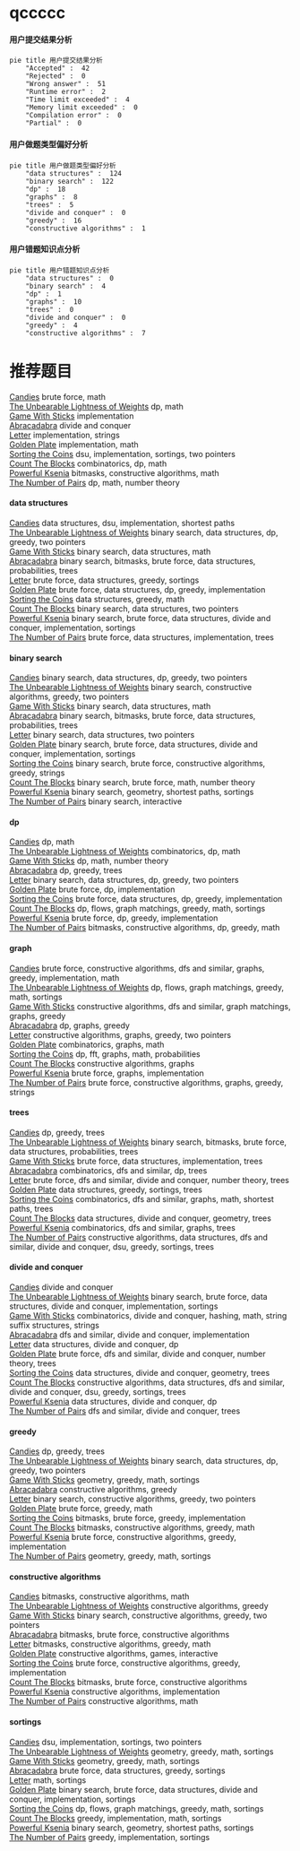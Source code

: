 # qccccc
<!-- tabs:start -->
#### **用户提交结果分析**

```mermaid
pie title 用户提交结果分析
    "Accepted" :  42
    "Rejected" :  0
    "Wrong answer" :  51
    "Runtime error" :  2
    "Time limit exceeded" :  4
    "Memory limit exceeded" :  0
    "Compilation error" :  0
    "Partial" :  0
```
#### **用户做题类型偏好分析**

```mermaid
pie title 用户做题类型偏好分析
    "data structures" :  124
    "binary search" :  122
    "dp" :  18
    "graphs" :  8
    "trees" :  5
    "divide and conquer" :  0
    "greedy" :  16
    "constructive algorithms" :  1
```
#### **用户错题知识点分析**

```mermaid
pie title 用户错题知识点分析
    "data structures" :  0
    "binary search" :  4
    "dp" :  1
    "graphs" :  10
    "trees" :  0
    "divide and conquer" :  0
    "greedy" :  4
    "constructive algorithms" :  7
```
<!-- tabs:end -->
# 推荐题目
[Candies](http://codeforces.com/problemset/problem/1343/A)		brute force,
                        math		  
[The Unbearable Lightness of Weights](http://codeforces.com/problemset/problem/1032/E)		dp,
                        math		  
[Game With Sticks](http://codeforces.com/problemset/problem/451/A)		implementation		  
[Abracadabra](http://codeforces.com/problemset/problem/161/C)		divide and conquer		  
[Letter](http://codeforces.com/problemset/problem/43/B)		implementation,
                        strings		  
[Golden Plate](https://codeforces.com/contest/1072/problem/A)		implementation,
                        math		  
[Sorting the Coins](https://codeforces.com/contest/876/problem/D)		dsu,
                        implementation,
                        sortings,
                        two pointers		  
[Count The Blocks](http://codeforces.com/problemset/problem/1327/E)		combinatorics,
                        dp,
                        math		  
[Powerful Ksenia](http://codeforces.com/problemset/problem/1438/D)		bitmasks,
                        constructive algorithms,
                        math		  
[The Number of Pairs](http://codeforces.com/problemset/problem/1499/D)		dp,
                        math,
                        number theory		  
<!-- tabs:start -->
#### **data structures**
[Candies](http://codeforces.com/problemset/problem/1482/D)		data structures,
                        dsu,
                        implementation,
                        shortest paths		  
[The Unbearable Lightness of Weights](http://codeforces.com/problemset/problem/1492/C)		binary search,
                        data structures,
                        dp,
                        greedy,
                        two pointers		  
[Game With Sticks](http://codeforces.com/problemset/problem/1490/G)		binary search,
                        data structures,
                        math		  
[Abracadabra](http://codeforces.com/problemset/problem/1479/D)		binary search,
                        bitmasks,
                        brute force,
                        data structures,
                        probabilities,
                        trees		  
[Letter](http://codeforces.com/problemset/problem/1497/A)		brute force,
                        data structures,
                        greedy,
                        sortings		  
[Golden Plate](http://codeforces.com/problemset/problem/1491/C)		brute force,
                        data structures,
                        dp,
                        greedy,
                        implementation		  
[Sorting the Coins](http://codeforces.com/problemset/problem/1492/B)		data structures,
                        greedy,
                        math		  
[Count The Blocks](http://codeforces.com/problemset/problem/1436/E)		binary search,
                        data structures,
                        two pointers		  
[Powerful Ksenia](http://codeforces.com/problemset/problem/1461/D)		binary search,
                        brute force,
                        data structures,
                        divide and conquer,
                        implementation,
                        sortings		  
[The Number of Pairs](http://codeforces.com/problemset/problem/1511/C)		brute force,
                        data structures,
                        implementation,
                        trees		  
#### **binary search**
[Candies](http://codeforces.com/problemset/problem/1492/C)		binary search,
                        data structures,
                        dp,
                        greedy,
                        two pointers		  
[The Unbearable Lightness of Weights](http://codeforces.com/problemset/problem/1463/D)		binary search,
                        constructive algorithms,
                        greedy,
                        two pointers		  
[Game With Sticks](http://codeforces.com/problemset/problem/1490/G)		binary search,
                        data structures,
                        math		  
[Abracadabra](http://codeforces.com/problemset/problem/1479/D)		binary search,
                        bitmasks,
                        brute force,
                        data structures,
                        probabilities,
                        trees		  
[Letter](http://codeforces.com/problemset/problem/1436/E)		binary search,
                        data structures,
                        two pointers		  
[Golden Plate](http://codeforces.com/problemset/problem/1461/D)		binary search,
                        brute force,
                        data structures,
                        divide and conquer,
                        implementation,
                        sortings		  
[Sorting the Coins](http://codeforces.com/problemset/problem/1493/C)		binary search,
                        brute force,
                        constructive algorithms,
                        greedy,
                        strings		  
[Count The Blocks](http://codeforces.com/problemset/problem/1487/D)		binary search,
                        brute force,
                        math,
                        number theory		  
[Powerful Ksenia](http://codeforces.com/problemset/problem/1486/B)		binary search,
                        geometry,
                        shortest paths,
                        sortings		  
[The Number of Pairs](http://codeforces.com/problemset/problem/1486/C1)		binary search,
                        interactive		  
#### **dp**
[Candies](http://codeforces.com/problemset/problem/1032/E)		dp,
                        math		  
[The Unbearable Lightness of Weights](http://codeforces.com/problemset/problem/1327/E)		combinatorics,
                        dp,
                        math		  
[Game With Sticks](http://codeforces.com/problemset/problem/1499/D)		dp,
                        math,
                        number theory		  
[Abracadabra](http://codeforces.com/problemset/problem/1481/F)		dp,
                        greedy,
                        trees		  
[Letter](http://codeforces.com/problemset/problem/1492/C)		binary search,
                        data structures,
                        dp,
                        greedy,
                        two pointers		  
[Golden Plate](https://codeforces.com/contest/1457/problem/C)		brute force,
                        dp,
                        implementation		  
[Sorting the Coins](http://codeforces.com/problemset/problem/1491/C)		brute force,
                        data structures,
                        dp,
                        greedy,
                        implementation		  
[Count The Blocks](http://codeforces.com/problemset/problem/1437/C)		dp,
                        flows,
                        graph matchings,
                        greedy,
                        math,
                        sortings		  
[Powerful Ksenia](http://codeforces.com/problemset/problem/1499/B)		brute force,
                        dp,
                        greedy,
                        implementation		  
[The Number of Pairs](http://codeforces.com/problemset/problem/1491/D)		bitmasks,
                        constructive algorithms,
                        dp,
                        greedy,
                        math		  
#### **graph**
[Candies](http://codeforces.com/problemset/problem/1487/C)		brute force,
                        constructive algorithms,
                        dfs and similar,
                        graphs,
                        greedy,
                        implementation,
                        math		  
[The Unbearable Lightness of Weights](http://codeforces.com/problemset/problem/1437/C)		dp,
                        flows,
                        graph matchings,
                        greedy,
                        math,
                        sortings		  
[Game With Sticks](http://codeforces.com/problemset/problem/1470/D)		constructive algorithms,
                        dfs and similar,
                        graph matchings,
                        graphs,
                        greedy		  
[Abracadabra](http://codeforces.com/problemset/problem/1476/C)		dp,
                        graphs,
                        greedy		  
[Letter](http://codeforces.com/problemset/problem/1304/D)		constructive algorithms,
                        graphs,
                        greedy,
                        two pointers		  
[Golden Plate](http://codeforces.com/problemset/problem/1475/C)		combinatorics,
                        graphs,
                        math		  
[Sorting the Coins](http://codeforces.com/problemset/problem/553/E)		dp,
                        fft,
                        graphs,
                        math,
                        probabilities		  
[Count The Blocks](http://codeforces.com/problemset/problem/1495/C)		constructive algorithms,
                        graphs		  
[Powerful Ksenia](http://codeforces.com/problemset/problem/1510/K)		brute force,
                        graphs,
                        implementation		  
[The Number of Pairs](http://codeforces.com/problemset/problem/1511/D)		brute force,
                        constructive algorithms,
                        graphs,
                        greedy,
                        strings		  
#### **trees**
[Candies](http://codeforces.com/problemset/problem/1481/F)		dp,
                        greedy,
                        trees		  
[The Unbearable Lightness of Weights](http://codeforces.com/problemset/problem/1479/D)		binary search,
                        bitmasks,
                        brute force,
                        data structures,
                        probabilities,
                        trees		  
[Game With Sticks](http://codeforces.com/problemset/problem/1511/C)		brute force,
                        data structures,
                        implementation,
                        trees		  
[Abracadabra](http://codeforces.com/problemset/problem/1499/F)		combinatorics,
                        dfs and similar,
                        dp,
                        trees		  
[Letter](http://codeforces.com/problemset/problem/1491/E)		brute force,
                        dfs and similar,
                        divide and conquer,
                        number theory,
                        trees		  
[Golden Plate](http://codeforces.com/problemset/problem/1466/D)		data structures,
                        greedy,
                        sortings,
                        trees		  
[Sorting the Coins](http://codeforces.com/problemset/problem/1495/D)		combinatorics,
                        dfs and similar,
                        graphs,
                        math,
                        shortest paths,
                        trees		  
[Count The Blocks](http://codeforces.com/problemset/problem/1303/G)		data structures,
                        divide and conquer,
                        geometry,
                        trees		  
[Powerful Ksenia](http://codeforces.com/problemset/problem/1454/E)		combinatorics,
                        dfs and similar,
                        graphs,
                        trees		  
[The Number of Pairs](http://codeforces.com/problemset/problem/1494/D)		constructive algorithms,
                        data structures,
                        dfs and similar,
                        divide and conquer,
                        dsu,
                        greedy,
                        sortings,
                        trees		  
#### **divide and conquer**
[Candies](http://codeforces.com/problemset/problem/161/C)		divide and conquer		  
[The Unbearable Lightness of Weights](http://codeforces.com/problemset/problem/1461/D)		binary search,
                        brute force,
                        data structures,
                        divide and conquer,
                        implementation,
                        sortings		  
[Game With Sticks](http://codeforces.com/problemset/problem/1466/G)		combinatorics,
                        divide and conquer,
                        hashing,
                        math,
                        string suffix structures,
                        strings		  
[Abracadabra](http://codeforces.com/problemset/problem/1490/D)		dfs and similar,
                        divide and conquer,
                        implementation		  
[Letter](https://codeforces.com/contest/1483/problem/C)		data structures,
                        divide and conquer,
                        dp		  
[Golden Plate](http://codeforces.com/problemset/problem/1491/E)		brute force,
                        dfs and similar,
                        divide and conquer,
                        number theory,
                        trees		  
[Sorting the Coins](http://codeforces.com/problemset/problem/1303/G)		data structures,
                        divide and conquer,
                        geometry,
                        trees		  
[Count The Blocks](http://codeforces.com/problemset/problem/1494/D)		constructive algorithms,
                        data structures,
                        dfs and similar,
                        divide and conquer,
                        dsu,
                        greedy,
                        sortings,
                        trees		  
[Powerful Ksenia](http://codeforces.com/problemset/problem/1482/E)		data structures,
                        divide and conquer,
                        dp		  
[The Number of Pairs](http://codeforces.com/problemset/problem/566/C)		dfs and similar,
                        divide and conquer,
                        trees		  
#### **greedy**
[Candies](http://codeforces.com/problemset/problem/1481/F)		dp,
                        greedy,
                        trees		  
[The Unbearable Lightness of Weights](http://codeforces.com/problemset/problem/1492/C)		binary search,
                        data structures,
                        dp,
                        greedy,
                        two pointers		  
[Game With Sticks](https://codeforces.com/contest/1496/problem/C)		geometry,
                        greedy,
                        math,
                        sortings		  
[Abracadabra](http://codeforces.com/problemset/problem/1493/A)		constructive algorithms,
                        greedy		  
[Letter](http://codeforces.com/problemset/problem/1463/D)		binary search,
                        constructive algorithms,
                        greedy,
                        two pointers		  
[Golden Plate](http://codeforces.com/problemset/problem/1462/C)		brute force,
                        greedy,
                        math		  
[Sorting the Coins](http://codeforces.com/problemset/problem/1494/B)		bitmasks,
                        brute force,
                        greedy,
                        implementation		  
[Count The Blocks](http://codeforces.com/problemset/problem/1492/D)		bitmasks,
                        constructive algorithms,
                        greedy,
                        math		  
[Powerful Ksenia](https://codeforces.com/contest/1483/problem/A)		brute force,
                        constructive algorithms,
                        greedy,
                        implementation		  
[The Number of Pairs](http://codeforces.com/problemset/problem/1495/A)		geometry,
                        greedy,
                        math,
                        sortings		  
#### **constructive algorithms**
[Candies](http://codeforces.com/problemset/problem/1438/D)		bitmasks,
                        constructive algorithms,
                        math		  
[The Unbearable Lightness of Weights](http://codeforces.com/problemset/problem/1493/A)		constructive algorithms,
                        greedy		  
[Game With Sticks](http://codeforces.com/problemset/problem/1463/D)		binary search,
                        constructive algorithms,
                        greedy,
                        two pointers		  
[Abracadabra](https://codeforces.com/contest/1456/problem/B)		bitmasks,
                        brute force,
                        constructive algorithms		  
[Letter](http://codeforces.com/problemset/problem/1492/D)		bitmasks,
                        constructive algorithms,
                        greedy,
                        math		  
[Golden Plate](https://codeforces.com/contest/1504/problem/D)		constructive algorithms,
                        games,
                        interactive		  
[Sorting the Coins](https://codeforces.com/contest/1483/problem/A)		brute force,
                        constructive algorithms,
                        greedy,
                        implementation		  
[Count The Blocks](https://codeforces.com/contest/1457/problem/D)		bitmasks,
                        brute force,
                        constructive algorithms		  
[Powerful Ksenia](http://codeforces.com/problemset/problem/1513/A)		constructive algorithms,
                        implementation		  
[The Number of Pairs](http://codeforces.com/problemset/problem/1473/C)		constructive algorithms,
                        math		  
#### **sortings**
[Candies](https://codeforces.com/contest/876/problem/D)		dsu,
                        implementation,
                        sortings,
                        two pointers		  
[The Unbearable Lightness of Weights](https://codeforces.com/contest/1496/problem/C)		geometry,
                        greedy,
                        math,
                        sortings		  
[Game With Sticks](http://codeforces.com/problemset/problem/1495/A)		geometry,
                        greedy,
                        math,
                        sortings		  
[Abracadabra](http://codeforces.com/problemset/problem/1497/A)		brute force,
                        data structures,
                        greedy,
                        sortings		  
[Letter](http://codeforces.com/problemset/problem/1427/A)		math,
                        sortings		  
[Golden Plate](http://codeforces.com/problemset/problem/1461/D)		binary search,
                        brute force,
                        data structures,
                        divide and conquer,
                        implementation,
                        sortings		  
[Sorting the Coins](http://codeforces.com/problemset/problem/1437/C)		dp,
                        flows,
                        graph matchings,
                        greedy,
                        math,
                        sortings		  
[Count The Blocks](http://codeforces.com/problemset/problem/1473/A)		greedy,
                        implementation,
                        math,
                        sortings		  
[Powerful Ksenia](http://codeforces.com/problemset/problem/1486/B)		binary search,
                        geometry,
                        shortest paths,
                        sortings		  
[The Number of Pairs](http://codeforces.com/problemset/problem/1480/B)		greedy,
                        implementation,
                        sortings		  
<!-- tabs:end -->
